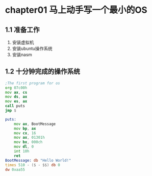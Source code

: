 # chapter01 马上动手写一个最小的OS

## 1.1 准备工作

1. 安装虚拟机
2. 安装ubuntu操作系统
3. 安装nasm



## 1.2 十分钟完成的操作系统

```asm
;The first program for os
org 07c00h
mov ax, cs
mov ds, ax
mov es, ax
call puts
jmp $

puts:
	mov ax, BootMessage
	mov bp, ax
	mov cx, 16
	mov ax, 01301h
	mov bx, 000ch
	mov dl, 0
	int 10h
	ret
BootMessage: db "Hello World!"
times 510 - ($ - $$) db 0
dw 0xaa55
```

